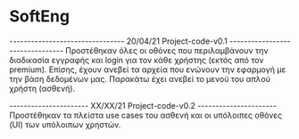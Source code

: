 # SoftEng

-------------------------------- 20/04/21 Project-code-v0.1 --------------------------------
Προστέθηκαν όλες οι οθόνες που περιλαμβάνουν την διαδικασία εγγραφής και
login για τον κάθε χρήστης (εκτός από τον premium). Επίσης, έχουν ανεβεί
τα αρχεία που ενώνουν την εφαρμογή με την βάση δεδομένων μας. Παρακάτω
έχει ανεβεί το μενού του απλού χρήστη (ασθενή).

---------------------- ΧΧ/ΧΧ/21 Project-code-v0.2 ----------------------
Προστέθηκαν τα πλείστα use cases του ασθενή και οι υπόλοιπες οθόνες (UI)
των υπόλοιπων χρηστών.
